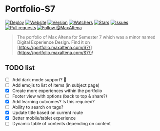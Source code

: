 # Portfolio-S7

[![Deploy](https://github.com/MaxAltena/Portfolio-S7/workflows/Deploy/badge.svg)](https://github.com/MaxAltena/Portfolio-S7/actions?query=workflow%3A%22Deploy%22)
[![Website](https://img.shields.io/website?down_color=red&down_message=offline&up_color=green&up_message=online&url=https%3A%2F%2Fmaxaltena.com)](https://portfolio.maxaltena.com/S7/)
[![Version](https://img.shields.io/github/package-json/v/MaxAltena/Portfolio-S7)](https://github.com/MaxAltena/Portfolio-S7)
[![Watchers](https://img.shields.io/github/watchers/MaxAltena/Portfolio-S7)](https://github.com/MaxAltena/Portfolio-S7/watchers)
[![Stars](https://img.shields.io/github/stars/MaxAltena/Portfolio-S7)](https://github.com/MaxAltena/Portfolio-S7/stargazers)
[![Issues](https://img.shields.io/github/issues/MaxAltena/Portfolio-S7)](https://github.com/MaxAltena/Portfolio-S7/issues)
[![Pull requests](https://img.shields.io/github/issues-pr/MaxAltena/Portfolio-S7)](https://github.com/MaxAltena/Portfolio-S7/pulls)
[![Follow @MaxAltena](https://img.shields.io/github/followers/maxaltena?label=Follow&style=social)](https://github.com/MaxAltena)

> The porfolio of Max Altena for Semester 7 which was a minor named Digital Experience Design.
> Find it on [https://portfolio.maxaltena.com/S7/](https://portfolio.maxaltena.com/S7/)!

## TODO list

-   [ ] Add dark mode support? 🤔
-   [ ] Add emojis to list of items (in subject page)
-   [x] Create more experiences within the portfolio
-   [ ] Footer view with options (back to top & share?)
-   [x] Add learning outcomes? Is this required?
-   [ ] Ability to search on tags?
-   [x] Update title based on current route
-   [x] Better mobile/tablet experience
-   [ ] Dynamic table of contents depending on content
